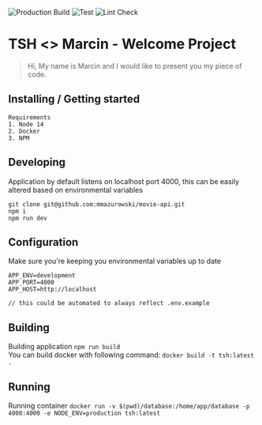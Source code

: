 ![Production Build](https://github.com/mmazurowski/movie-api/workflows/Project%20Build/badge.svg)
![Test](https://github.com/mmazurowski/movie-api/workflows/Test/badge.svg)
![Lint Check](https://github.com/mmazurowski/movie-api/workflows/Lint%20Check/badge.svg)

# TSH <> Marcin - Welcome Project

> Hi, My name is Marcin and I would like to present you my piece of code.

## Installing / Getting started

```
Requirements
1. Node 14
2. Docker
3. NPM
```

## Developing

Application by default listens on localhost port 4000, this can be easily altered based on environmental variables

```
git clone git@github.com:mmazurowski/movie-api.git
npm i
npm run dev
```

## Configuration

Make sure you're keeping you environmental variables up to date

```
APP_ENV=development
APP_PORT=4000
APP_HOST=http://localhost

// this could be automated to always reflect .env.example
```

## Building

Building application
`npm run build`  
You can build docker with following command: `docker build -t tsh:latest .`

## Running

Running container `docker run -v $(pwd)/database:/home/app/database -p 4000:4000 -e NODE_ENV=production tsh:latest`
